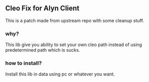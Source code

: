 
## Cleo Fix for Alyn Client
This is a patch made from upstream repo with some cleanup stuff.

### why?
This lib give you ability to set your own cleo path instead of using predetermined path which is sucks.

### how to install?
Install this lib in data using pc or whatever you want.
